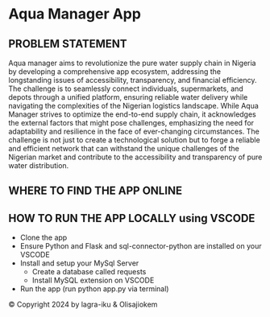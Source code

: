 # Aqua Manager App

## PROBLEM STATEMENT
Aqua manager aims to revolutionize the pure water supply chain in Nigeria by developing a comprehensive app ecosystem, addressing the longstanding issues of accessibility, transparency, and financial efficiency. 
The challenge is to seamlessly connect individuals, supermarkets, and depots through a unified platform, ensuring reliable water delivery while navigating the complexities of the Nigerian logistics landscape. 
While Aqua Manager strives to optimize the end-to-end supply chain, it acknowledges the external factors that might pose challenges, emphasizing the need for adaptability and resilience in the face of ever-changing circumstances. 
The challenge is not just to create a technological solution but to forge a reliable and efficient network that can withstand the unique challenges of the Nigerian market and contribute to the accessibility and transparency of pure water distribution.

## WHERE TO FIND THE APP ONLINE


## HOW TO RUN THE APP LOCALLY using VSCODE
- Clone the app
- Ensure Python and Flask and sql-connector-python are installed on your VSCODE
- Install and setup your MySql Server
    - Create a database called requests
    - Install MySQL extension on VSCODE
- Run the app (run python app.py via terminal)

&copy; Copyright 2024 by lagra-iku & Olisajiokem

